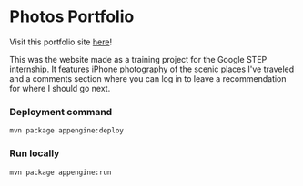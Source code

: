 # Photos Portfolio

Visit this portfolio site [here](https://photo-portfolio-285516.wl.r.appspot.com/)!

This was the website made as a training project for the Google STEP internship. It features iPhone photography of the scenic places I've traveled and a comments section where you can log in to leave a recommendation for where I should go next. 

### Deployment command
```
mvn package appengine:deploy
```

### Run locally
```
mvn package appengine:run
```
